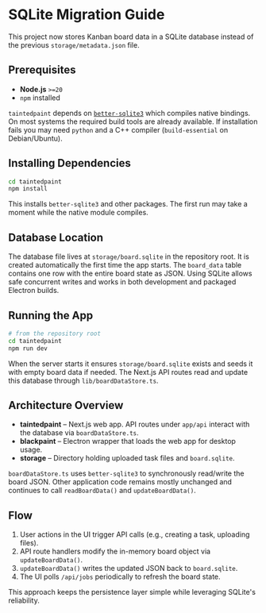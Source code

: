 # SQLite Migration Guide

This project now stores Kanban board data in a SQLite database instead of the previous `storage/metadata.json` file.

## Prerequisites

- **Node.js** `>=20`
- `npm` installed

`taintedpaint` depends on [`better-sqlite3`](https://github.com/WiseLibs/better-sqlite3) which compiles native bindings. On most systems the required build tools are already available. If installation fails you may need `python` and a C++ compiler (`build-essential` on Debian/Ubuntu).

## Installing Dependencies

```bash
cd taintedpaint
npm install
```

This installs `better-sqlite3` and other packages. The first run may take a moment while the native module compiles.

## Database Location

The database file lives at `storage/board.sqlite` in the repository root. It is created automatically the first time the app starts. The `board_data` table contains one row with the entire board state as JSON. Using SQLite allows safe concurrent writes and works in both development and packaged Electron builds.

## Running the App

```bash
# from the repository root
cd taintedpaint
npm run dev
```

When the server starts it ensures `storage/board.sqlite` exists and seeds it with empty board data if needed. The Next.js API routes read and update this database through `lib/boardDataStore.ts`.

## Architecture Overview

- **taintedpaint** – Next.js web app. API routes under `app/api` interact with the database via `boardDataStore.ts`.
- **blackpaint** – Electron wrapper that loads the web app for desktop usage.
- **storage** – Directory holding uploaded task files and `board.sqlite`.

`boardDataStore.ts` uses `better-sqlite3` to synchronously read/write the board JSON. Other application code remains mostly unchanged and continues to call `readBoardData()` and `updateBoardData()`.

## Flow

1. User actions in the UI trigger API calls (e.g., creating a task, uploading files).
2. API route handlers modify the in-memory board object via `updateBoardData()`.
3. `updateBoardData()` writes the updated JSON back to `board.sqlite`.
4. The UI polls `/api/jobs` periodically to refresh the board state.

This approach keeps the persistence layer simple while leveraging SQLite's reliability.
